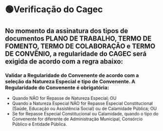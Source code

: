 # 🟢Verificação do Cagec

## No momento da assinatura dos tipos de documentos PLANO DE TRABALHO, TERMO DE FOMENTO, TERMO DE COLABORAÇÃO e TERMO DE CONVÊNIO, a regularidade do CAGEC será exigida de acordo com a regra abaixo:

### Validar a Regularidade do Convenente de acordo com a seleção da Natureza Especial e tipo de Convenente. A Regularidade do Convenente é obrigatória:

* Quando NÃO for Repasse de Natureza Especial; OU
* Quando a Natureza Especial NÃO for Repasse Especial Constitucional \(Saúde, Educação ou Assistência Social\) ou de Calamidade Pública; OU
* Se for Repasse Especial Constitucional ou Calamidade, quando o tipo do Convenente for diferente de Administração Municipal, Consórcio Público e Entidade Pública.

 

